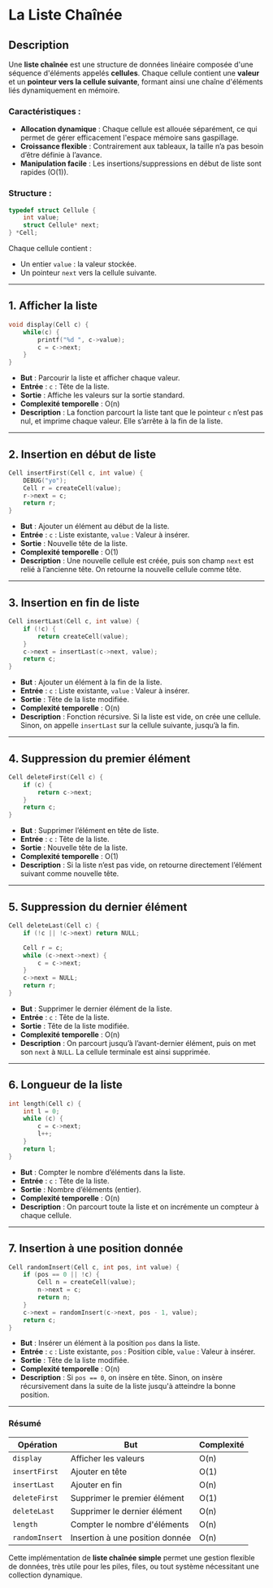 
# La Liste Chaînée

## Description

Une **liste chaînée** est une structure de données linéaire composée d'une séquence d'éléments appelés **cellules**. Chaque cellule contient une **valeur** et un **pointeur vers la cellule suivante**, formant ainsi une chaîne d'éléments liés dynamiquement en mémoire.

### Caractéristiques :
- **Allocation dynamique** : Chaque cellule est allouée séparément, ce qui permet de gérer efficacement l'espace mémoire sans gaspillage.
- **Croissance flexible** : Contrairement aux tableaux, la taille n’a pas besoin d’être définie à l’avance.
- **Manipulation facile** : Les insertions/suppressions en début de liste sont rapides (O(1)).

### Structure :
```c
typedef struct Cellule {
    int value;
    struct Cellule* next;
} *Cell;
````

Chaque cellule contient :

* Un entier `value` : la valeur stockée.
* Un pointeur `next` vers la cellule suivante.

---

## 1. Afficher la liste

```c
void display(Cell c) {
    while(c) {
        printf("%d ", c->value);
        c = c->next;
    }
}
```

* **But** : Parcourir la liste et afficher chaque valeur.
* **Entrée** : `c` : Tête de la liste.
* **Sortie** : Affiche les valeurs sur la sortie standard.
* **Complexité temporelle** : O(n)
* **Description** : La fonction parcourt la liste tant que le pointeur `c` n’est pas nul, et imprime chaque valeur. Elle s’arrête à la fin de la liste.

---

## 2. Insertion en début de liste

```c
Cell insertFirst(Cell c, int value) {
    DEBUG("yo");
    Cell r = createCell(value);
    r->next = c;
    return r;
}
```

* **But** : Ajouter un élément au début de la liste.
* **Entrée** : `c` : Liste existante, `value` : Valeur à insérer.
* **Sortie** : Nouvelle tête de la liste.
* **Complexité temporelle** : O(1)
* **Description** : Une nouvelle cellule est créée, puis son champ `next` est relié à l’ancienne tête. On retourne la nouvelle cellule comme tête.

---

## 3. Insertion en fin de liste

```c
Cell insertLast(Cell c, int value) {
    if (!c) {
        return createCell(value);
    }
    c->next = insertLast(c->next, value);
    return c;
}
```

* **But** : Ajouter un élément à la fin de la liste.
* **Entrée** : `c` : Liste existante, `value` : Valeur à insérer.
* **Sortie** : Tête de la liste modifiée.
* **Complexité temporelle** : O(n)
* **Description** : Fonction récursive. Si la liste est vide, on crée une cellule. Sinon, on appelle `insertLast` sur la cellule suivante, jusqu’à la fin.

---

## 4. Suppression du premier élément

```c
Cell deleteFirst(Cell c) {
    if (c) {
        return c->next;
    }
    return c;
}
```

* **But** : Supprimer l’élément en tête de liste.
* **Entrée** : `c` : Tête de la liste.
* **Sortie** : Nouvelle tête de la liste.
* **Complexité temporelle** : O(1)
* **Description** : Si la liste n’est pas vide, on retourne directement l’élément suivant comme nouvelle tête.

---

## 5. Suppression du dernier élément

```c
Cell deleteLast(Cell c) {
    if (!c || !c->next) return NULL;

    Cell r = c;
    while (c->next->next) {
        c = c->next;
    }
    c->next = NULL;
    return r;
}
```

* **But** : Supprimer le dernier élément de la liste.
* **Entrée** : `c` : Tête de la liste.
* **Sortie** : Tête de la liste modifiée.
* **Complexité temporelle** : O(n)
* **Description** : On parcourt jusqu’à l’avant-dernier élément, puis on met son `next` à `NULL`. La cellule terminale est ainsi supprimée.

---

## 6. Longueur de la liste

```c
int length(Cell c) {
    int l = 0;
    while (c) {
        c = c->next;
        l++;
    }
    return l;
}
```

* **But** : Compter le nombre d’éléments dans la liste.
* **Entrée** : `c` : Tête de la liste.
* **Sortie** : Nombre d’éléments (entier).
* **Complexité temporelle** : O(n)
* **Description** : On parcourt toute la liste et on incrémente un compteur à chaque cellule.

---

## 7. Insertion à une position donnée

```c
Cell randomInsert(Cell c, int pos, int value) {
    if (pos == 0 || !c) {
        Cell n = createCell(value);
        n->next = c;
        return n;
    }
    c->next = randomInsert(c->next, pos - 1, value);
    return c;
}
```

* **But** : Insérer un élément à la position `pos` dans la liste.
* **Entrée** : `c` : Liste existante, `pos` : Position cible, `value` : Valeur à insérer.
* **Sortie** : Tête de la liste modifiée.
* **Complexité temporelle** : O(n)
* **Description** : Si `pos == 0`, on insère en tête. Sinon, on insère récursivement dans la suite de la liste jusqu'à atteindre la bonne position.
---

### Résumé

| Opération      | But                             | Complexité |
| -------------- | ------------------------------- | ---------- |
| `display`      | Afficher les valeurs            | O(n)       |
| `insertFirst`  | Ajouter en tête                 | O(1)       |
| `insertLast`   | Ajouter en fin                  | O(n)       |
| `deleteFirst`  | Supprimer le premier élément    | O(1)       |
| `deleteLast`   | Supprimer le dernier élément    | O(n)       |
| `length`       | Compter le nombre d'éléments    | O(n)       |
| `randomInsert` | Insertion à une position donnée | O(n)       |

Cette implémentation de **liste chaînée simple** permet une gestion flexible de données, très utile pour les piles, files, ou tout système nécessitant une collection dynamique.
